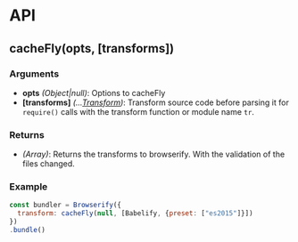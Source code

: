 # API

## cacheFly(opts, [transforms])

### Arguments

- **opts** *(Object|null)*: Options to cacheFly
- **[transforms]** *(...[Transform][Browserify Transform])*: Transform source code before parsing it for `require()` calls with the transform function or module name `tr`.

### Returns

- *(Array)*: Returns the transforms to browserify. With the validation of the files changed.

### Example
```javascript
const bundler = Browserify({
  transform: cacheFly(null, [Babelify, {preset: ["es2015"]}])
})
.bundle()
```

[Browserify Transform]: https://github.com/substack/module-deps#transforms
